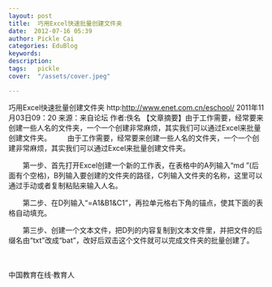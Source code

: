 ```yaml
---
layout: post  
title:  巧用Excel快速批量创建文件夹  
date:  2012-07-16 05:39  
author: Pickle Cai  
categories: EduBlog  
keywords: 
description:   
tags:	pickle   
cover:  "/assets/cover.jpeg"  

---  
```

    
巧用Excel快速批量创建文件夹          http:http://www.enet.com.cn/eschool/  2011年11月03日09：20  来源：来自论坛  作者:佚名  	   【文章摘要】由于工作需要，经常要来创建一些人名的文件夹，一个一个创建非常麻烦，其实我们可以通过Excel来批量创建文件夹。	    　　由于工作需要，经常要来创建一些人名的文件夹，一个一个创建非常麻烦，其实我们可以通过Excel来批量创建文件夹。



　　第一步、首先打开Excel创建一个新的工作表，在表格中的A列输入“md ”(后面有个空格)，B列输入要创建的文件夹的路径，C列输入文件夹的名称，这里可以通过手动或者复制粘贴来输入人名。





　　第二步、在D列输入“=A1&B1&C1”，再拉单元格右下角的锚点，使其下面的表格自动填充。





　　第三步、创建一个文本文件，把D列的内容复制到文本文件里，并把文件的后缀名由“txt”改成“bat”，改好后双击这个文件就可以完成文件夹的批量创建了。



　　	   		 		

		    
 中国教育在线·教育人

